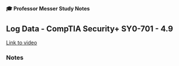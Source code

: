 #### 🎓 Professor Messer Study Notes

##  Log Data - CompTIA Security+ SY0-701 - 4.9

[Link to video](https://youtu.be/EDru1LTYDJw?si=gcLgq2TXc-WXkcmD)

### Notes


